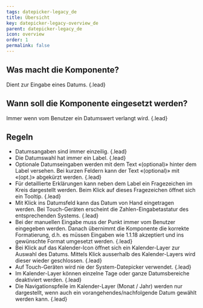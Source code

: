 ```yaml
---
tags: datepicker-legacy_de
title: Übersicht
key: datepicker-legacy-overview_de
parent: datepicker-legacy_de
icon: overview
order: 1
permalink: false  
---
```


## Was macht die Komponente?
Dient zur Eingabe eines Datums. {.lead}

## Wann soll die Komponente eingesetzt werden? 
Immer wenn vom Benutzer ein Datumswert verlangt wird. {.lead}

## Regeln
* Datumsangaben sind immer einzeilig. {.lead}
* Die Datumswahl hat immer ein Label. {.lead}
* Optionale Datumseingaben werden mit dem Text «(optional)» hinter dem Label versehen. Bei kurzen Feldern kann der Text «(optional)» mit «(opt.)» abgekürzt werden. {.lead}
* Für detaillierte Erklärungen kann neben dem Label ein Fragezeichen im Kreis dargestellt werden. Beim Klick auf dieses Fragezeichen öffnet sich ein <sbb-link variant="inline" href="/{{page.lang}}/design-system/legacy/components/tooltip">Tooltip</sbb-link>. {.lead}
* Mit Klick ins Datumsfeld kann das Datum von Hand eingetragen werden. Bei Touch-Geräten erscheint die Zahlen-Eingabetastatur des entsprechenden Systems. {.lead}
* Bei der manuellen Eingabe muss der Punkt immer vom Benutzer eingegeben werden. Danach übernimmt die Komponente die korrekte Formatierung, d.h. es müssen Eingaben wie 1.1.18 akzeptiert und ins gewünschte Format umgesetzt werden. {.lead}
* Bei Klick auf das Kalender-Icon öffnet sich ein Kalender-Layer zur Auswahl des Datums. Mittels Klick ausserhalb des Kalender-Layers wird dieser wieder geschlossen. {.lead}
* Auf Touch-Geräten wird nie der System-Datepicker verwendet. {.lead}
* Im Kalender-Layer können einzelne Tage oder ganze Datumsbereiche deaktiviert werden. {.lead}
* Die Navigationspfeile im Kalender-Layer (Monat / Jahr) werden nur dargestellt, wenn auch ein vorangehendes/nachfolgende Datum gewählt werden kann. {.lead}